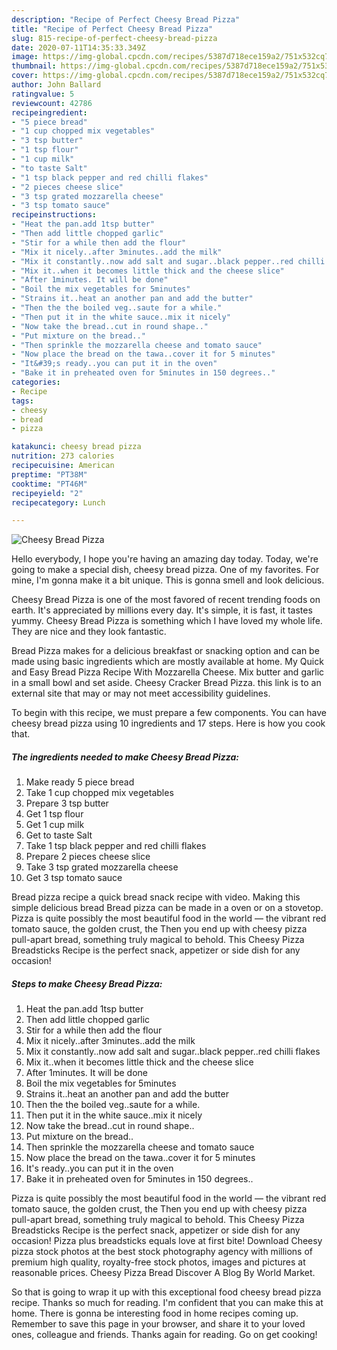 ```yaml
---
description: "Recipe of Perfect Cheesy Bread Pizza"
title: "Recipe of Perfect Cheesy Bread Pizza"
slug: 815-recipe-of-perfect-cheesy-bread-pizza
date: 2020-07-11T14:35:33.349Z
image: https://img-global.cpcdn.com/recipes/5387d718ece159a2/751x532cq70/cheesy-bread-pizza-recipe-main-photo.jpg
thumbnail: https://img-global.cpcdn.com/recipes/5387d718ece159a2/751x532cq70/cheesy-bread-pizza-recipe-main-photo.jpg
cover: https://img-global.cpcdn.com/recipes/5387d718ece159a2/751x532cq70/cheesy-bread-pizza-recipe-main-photo.jpg
author: John Ballard
ratingvalue: 5
reviewcount: 42786
recipeingredient:
- "5 piece bread"
- "1 cup chopped mix vegetables"
- "3 tsp butter"
- "1 tsp flour"
- "1 cup milk"
- "to taste Salt"
- "1 tsp black pepper and red chilli flakes"
- "2 pieces cheese slice"
- "3 tsp grated mozzarella cheese"
- "3 tsp tomato sauce"
recipeinstructions:
- "Heat the pan.add 1tsp butter"
- "Then add little chopped garlic"
- "Stir for a while then add the flour"
- "Mix it nicely..after 3minutes..add the milk"
- "Mix it constantly..now add salt and sugar..black pepper..red chilli flakes"
- "Mix it..when it becomes little thick and the cheese slice"
- "After 1minutes. It will be done"
- "Boil the mix vegetables for 5minutes"
- "Strains it..heat an another pan and add the butter"
- "Then the the boiled veg..saute for a while."
- "Then put it in the white sauce..mix it nicely"
- "Now take the bread..cut in round shape.."
- "Put mixture on the bread.."
- "Then sprinkle the mozzarella cheese and tomato sauce"
- "Now place the bread on the tawa..cover it for 5 minutes"
- "It&#39;s ready..you can put it in the oven"
- "Bake it in preheated oven for 5minutes in 150 degrees.."
categories:
- Recipe
tags:
- cheesy
- bread
- pizza

katakunci: cheesy bread pizza 
nutrition: 273 calories
recipecuisine: American
preptime: "PT38M"
cooktime: "PT46M"
recipeyield: "2"
recipecategory: Lunch

---
```



![Cheesy Bread Pizza](https://img-global.cpcdn.com/recipes/5387d718ece159a2/751x532cq70/cheesy-bread-pizza-recipe-main-photo.jpg)

Hello everybody, I hope you're having an amazing day today. Today, we're going to make a special dish, cheesy bread pizza. One of my favorites. For mine, I'm gonna make it a bit unique. This is gonna smell and look delicious.

Cheesy Bread Pizza is one of the most favored of recent trending foods on earth. It's appreciated by millions every day. It's simple, it is fast, it tastes yummy. Cheesy Bread Pizza is something which I have loved my whole life. They are nice and they look fantastic.

Bread Pizza makes for a delicious breakfast or snacking option and can be made using basic ingredients which are mostly available at home. My Quick and Easy Bread Pizza Recipe With Mozzarella Cheese. Mix butter and garlic in a small bowl and set aside. Cheesy Cracker Bread Pizza. this link is to an external site that may or may not meet accessibility guidelines.


To begin with this recipe, we must prepare a few components. You can have cheesy bread pizza using 10 ingredients and 17 steps. Here is how you cook that.

<!--inarticleads1-->

##### The ingredients needed to make Cheesy Bread Pizza:

1. Make ready 5 piece bread
1. Take 1 cup chopped mix vegetables
1. Prepare 3 tsp butter
1. Get 1 tsp flour
1. Get 1 cup milk
1. Get to taste Salt
1. Take 1 tsp black pepper and red chilli flakes
1. Prepare 2 pieces cheese slice
1. Take 3 tsp grated mozzarella cheese
1. Get 3 tsp tomato sauce


Bread pizza recipe a quick bread snack recipe with video. Making this simple delicious bread Bread pizza can be made in a oven or on a stovetop. Pizza is quite possibly the most beautiful food in the world — the vibrant red tomato sauce, the golden crust, the Then you end up with cheesy pizza pull-apart bread, something truly magical to behold. This Cheesy Pizza Breadsticks Recipe is the perfect snack, appetizer or side dish for any occasion! 

<!--inarticleads2-->

##### Steps to make Cheesy Bread Pizza:

1. Heat the pan.add 1tsp butter
1. Then add little chopped garlic
1. Stir for a while then add the flour
1. Mix it nicely..after 3minutes..add the milk
1. Mix it constantly..now add salt and sugar..black pepper..red chilli flakes
1. Mix it..when it becomes little thick and the cheese slice
1. After 1minutes. It will be done
1. Boil the mix vegetables for 5minutes
1. Strains it..heat an another pan and add the butter
1. Then the the boiled veg..saute for a while.
1. Then put it in the white sauce..mix it nicely
1. Now take the bread..cut in round shape..
1. Put mixture on the bread..
1. Then sprinkle the mozzarella cheese and tomato sauce
1. Now place the bread on the tawa..cover it for 5 minutes
1. It&#39;s ready..you can put it in the oven
1. Bake it in preheated oven for 5minutes in 150 degrees..


Pizza is quite possibly the most beautiful food in the world — the vibrant red tomato sauce, the golden crust, the Then you end up with cheesy pizza pull-apart bread, something truly magical to behold. This Cheesy Pizza Breadsticks Recipe is the perfect snack, appetizer or side dish for any occasion! Pizza plus breadsticks equals love at first bite! Download Cheesy pizza stock photos at the best stock photography agency with millions of premium high quality, royalty-free stock photos, images and pictures at reasonable prices. Cheesy Pizza Bread Discover A Blog By World Market. 

So that is going to wrap it up with this exceptional food cheesy bread pizza recipe. Thanks so much for reading. I'm confident that you can make this at home. There is gonna be interesting food in home recipes coming up. Remember to save this page in your browser, and share it to your loved ones, colleague and friends. Thanks again for reading. Go on get cooking!
